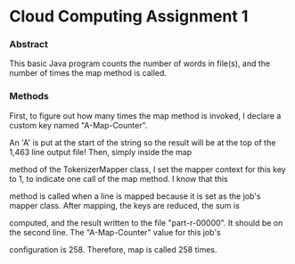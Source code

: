# Cloud Computing Assignment 1

### Abstract
This basic Java program counts the number of words in file(s), and the number of times the map method is called.

### Methods
First, to figure out how many times the map method is invoked, I declare a custom key named "A-Map-Counter".

An 'A' is put at the start of the string so the result will be at the top of the 1,463 line output file! Then, simply inside the map 

method of the TokenizerMapper class, I set the mapper context for this key to 1, to indicate one call of the map method. I know that this 

method is called when a line is mapped because it is set as the job's mapper class. After mapping, the keys are reduced, the sum is 

computed, and the result written to the file "part-r-00000". It should be on the second line. The "A-Map-Counter" value for this job's 

configuration is 258. Therefore, map is called 258 times.
